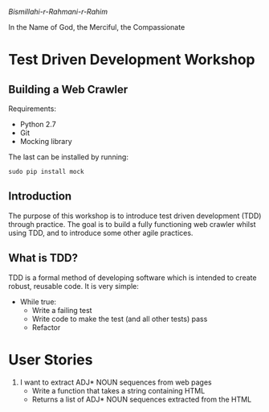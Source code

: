 _Bismillahi-r-Rahmani-r-Rahim_

In the Name of God, the Merciful, the Compassionate

Test Driven Development Workshop
================================

Building a Web Crawler
----------------------

Requirements:

- Python 2.7
- Git
- Mocking library

The last can be installed by running:

    sudo pip install mock

Introduction
------------

The purpose of this workshop is to introduce test driven development
(TDD) through practice. The goal is to build a fully functioning web
crawler whilst using TDD, and to introduce some other agile practices.

What is TDD?
------------

TDD is a formal method of developing software which is intended to
create robust, reusable code. It is very simple:

- While true:
    - Write a failing test
    - Write code to make the test (and all other tests) pass
    - Refactor


User Stories
============

1. I want to extract ADJ* NOUN sequences from web pages
    - Write a function that takes a string containing HTML
    - Returns a list of ADJ* NOUN sequences extracted from the HTML





